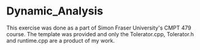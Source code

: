 # Dynamic_Analysis
This exercise was done as a part of Simon Fraser University's CMPT 479 course. The template was provided and only the Tolerator.cpp, Tolerator.h and runtime.cpp are a product of my work.
